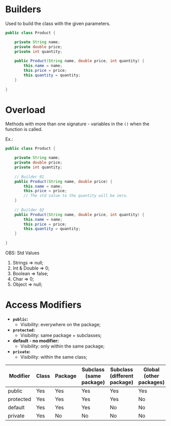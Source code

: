 # Builders

Used to build the class with the given parameters.

```java
public class Product {

    private String name;
    private double price;
    private int quantity;
    
    public Product(String name, double price, int quantity) {
        this.name = name;
        this.price = price;
        this.quantity = quantity;
    }
    
}
```

# Overload

Methods with more than one signature - variables in the `()` when the function is called.

Ex.:

```java
public class Product {

    private String name;
    private double price;
    private int quantity;
    
    // Builder 01
    public Product(String name, double price) {
        this.name = name;
        this.price = price;
        // The std value to the quantity will be zero.
    }
    
    // Builder 02
    public Product(String name, double price, int quantity) {
        this.name = name;
        this.price = price;
        this.quantity = quantity;
    }
    
}
```

OBS: Std Values

1. Strings ⇒ null;
2. Int & Double ⇒ 0;
3. Boolean ⇒ false;
4. Char ⇒ 0;
5. Object ⇒ null;

# Access Modifiers

- **`public`:**
    - Visibility: everywhere on the package;
- **`protected`:**
    - Visibility: same package + subclasses;
- **default - no modifier:**
    - Visibility: only within the same package;
- **`private`:**
    - Visibility: within the same class;
    

| Modifier | Class | Package | Subclass (same package) | Subclass (different package) | Global (other packages) |
| --- | --- | --- | --- | --- | --- |
| public | Yes | Yes | Yes | Yes | Yes |
| protected | Yes | Yes | Yes | Yes | No |
| default | Yes | Yes | Yes | No | No |
| private | Yes | No | No | No | No |
